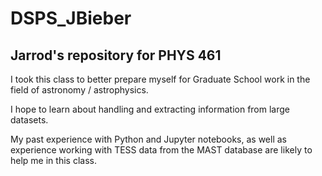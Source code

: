 # DSPS_JBieber

Jarrod's repository for PHYS 461
-------------------------------------------------------------------------------------------------------------------------------------------------------------


I took this class to better prepare myself for Graduate School work in the field of astronomy / astrophysics.

I hope to learn about handling and extracting information from large datasets.

My past experience with Python and Jupyter notebooks, as well as experience working with TESS data from the MAST database are likely to help me in this class.
